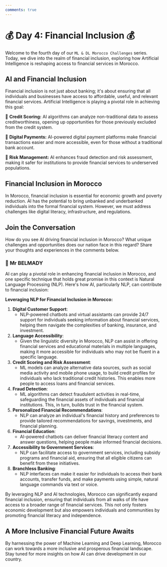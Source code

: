 ```yaml
---
comments: true
---
```


# **💰 Day 4: Financial Inclusion 💰**

Welcome to the fourth day of our ``ML & DL Morocco Challenges`` series. Today, we dive into the realm of financial inclusion, exploring how Artificial Intelligence is reshaping access to financial services in Morocco.

## **AI and Financial Inclusion**

Financial inclusion is not just about banking; it's about ensuring that all individuals and businesses have access to affordable, useful, and relevant financial services. Artificial Intelligence is playing a pivotal role in achieving this goal:

🔹 **Credit Scoring:** AI algorithms can analyze non-traditional data to assess creditworthiness, opening up opportunities for those previously excluded from the credit system.

🔹 **Digital Payments:** AI-powered digital payment platforms make financial transactions easier and more accessible, even for those without a traditional bank account.

🔹 **Risk Management:** AI enhances fraud detection and risk assessment, making it safer for institutions to provide financial services to underserved populations.

## **Financial Inclusion in Morocco**

In Morocco, financial inclusion is essential for economic growth and poverty reduction. AI has the potential to bring unbanked and underbanked individuals into the formal financial system. However, we must address challenges like digital literacy, infrastructure, and regulations.

<!-- 🚀 **[Explore How AI Promotes Financial Inclusion in Morocco](https://thinkable-expert-c75.notion.site/Day-4-Financial-Inclusion-b2baed069aad4369abd308af592d8f3c?pvs=4)** 🚀 -->

## **Join the Conversation**

How do you see AI driving financial inclusion in Morocco? What unique challenges and opportunities does our nation face in this regard? Share your thoughts and experiences in the comments below.

### 🧠 **Mr BELMADY**

AI can play a pivotal role in enhancing financial inclusion in Morocco, and one specific technique that holds great promise in this context is Natural Language Processing (NLP). Here's how AI, particularly NLP, can contribute to financial inclusion:

**Leveraging NLP for Financial Inclusion in Morocco:**

1. **Digital Customer Support**:
    - NLP-powered chatbots and virtual assistants can provide 24/7 support for individuals seeking information about financial services, helping them navigate the complexities of banking, insurance, and investment.
2. **Language Accessibility**:
    - Given the linguistic diversity in Morocco, NLP can assist in offering financial services and educational materials in multiple languages, making it more accessible for individuals who may not be fluent in a specific language.
3. **Credit Scoring and Risk Assessment**:
    - ML models can analyze alternative data sources, such as social media activity and mobile phone usage, to build credit profiles for individuals who lack traditional credit histories. This enables more people to access loans and financial services.
4. **Fraud Detection**:
    - ML algorithms can detect fraudulent activities in real-time, safeguarding the financial assets of individuals and financial institutions. This, in turn, builds trust in the financial system.
5. **Personalized Financial Recommendations**:
    - NLP can analyze an individual's financial history and preferences to provide tailored recommendations for savings, investments, and financial planning.
6. **Financial Education**:
    - AI-powered chatbots can deliver financial literacy content and answer questions, helping people make informed financial decisions.
7. **Accessibility to Government Services**:
    - NLP can facilitate access to government services, including subsidy programs and financial aid, ensuring that all eligible citizens can benefit from these initiatives.
8. **Branchless Banking**:
    - NLP interfaces can make it easier for individuals to access their bank accounts, transfer funds, and make payments using simple, natural language commands via text or voice.

By leveraging NLP and AI technologies, Morocco can significantly expand financial inclusion, ensuring that individuals from all walks of life have access to a broader range of financial services. This not only fosters economic development but also empowers individuals and communities by promoting financial literacy and independence.

## **A More Inclusive Financial Future Awaits**

By harnessing the power of Machine Learning and Deep Learning, Morocco can work towards a more inclusive and prosperous financial landscape. Stay tuned for more insights on how AI can drive development in our country.